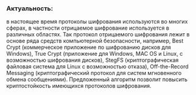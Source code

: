 ### Актуальность: 
в настоящее время протоколы шифрования используются во многих сферах, в частности отрицаемое шифрование используется в различных областях. Так протокол отрицаемого шифрования лежит в основе ряда средств компьютерной безопасности, например, Best Crypt (коммерческое приложение по шифрованию дисков для Windows), True Crypt (приложение для Windows, MAC OS и Linux, с возможностью шифрования дисков), StegFS (криптографическая файловая система для Linux с возможностью отказа), Off-the-Record Messaging (криптографический протокол для систем мгновенного обмена сообщениями). Предложенный алгоритм позволит повысить криптостойкость имеющихся протоколов шифрования.
